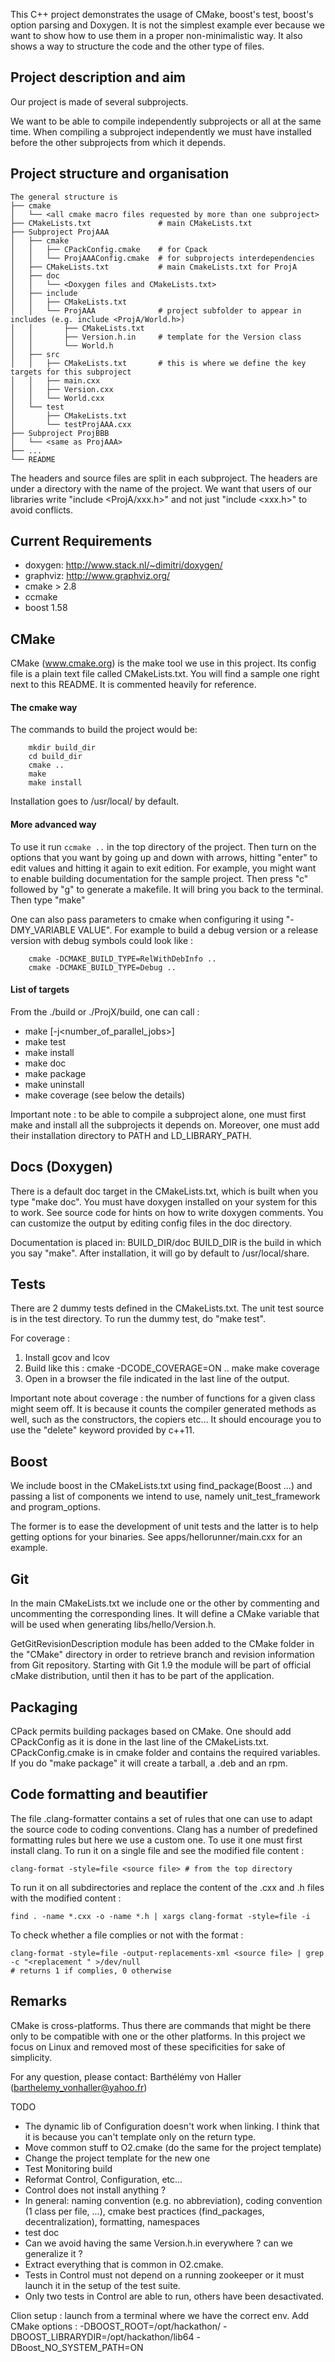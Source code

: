This C++ project demonstrates the usage of CMake, boost's test, boost's option parsing and
Doxygen. It is not the simplest example ever because we want to show how to use them
in a proper non-minimalistic way. It also shows a way to structure the code and the other
type of files.

## Project description and aim

Our project is made of several subprojects.

We want to be able to compile independently subprojects or all at the same time.
When compiling a subproject independently we must have installed before the other subprojects from which it depends.

## Project structure and organisation

    The general structure is
    ├── cmake
    │   └── <all cmake macro files requested by more than one subproject>
    ├── CMakeLists.txt               # main CMakeLists.txt
    ├── Subproject ProjAAA
    │   ├── cmake
    │   │   ├── CPackConfig.cmake    # for Cpack
    │   │   └── ProjAAAConfig.cmake  # for subprojects interdependencies
    │   ├── CMakeLists.txt           # main CmakeLists.txt for ProjA
    │   ├── doc
    │   │   └── <Doxygen files and CMakeLists.txt>
    │   ├── include
    │   │   ├── CMakeLists.txt
    │   │   └── ProjAAA              # project subfolder to appear in includes (e.g. include <ProjA/World.h>)
    │   │       ├── CMakeLists.txt
    │   │       ├── Version.h.in     # template for the Version class
    │   │       └── World.h
    │   ├── src
    │   │   ├── CMakeLists.txt       # this is where we define the key targets for this subproject
    │   │   ├── main.cxx
    │   │   ├── Version.cxx
    │   │   └── World.cxx
    │   └── test
    │       ├── CMakeLists.txt
    │       └── testProjAAA.cxx
    ├── Subproject ProjBBB
    │   └── <same as ProjAAA>
    ├── ...
    └── README

The headers and source files are split in each subproject. The headers are under a directory with
the name of the project. We want that users of our libraries write "include <ProjA/xxx.h>" and not
just "include <xxx.h>" to avoid conflicts.

## Current Requirements

* doxygen: http://www.stack.nl/~dimitri/doxygen/
* graphviz: http://www.graphviz.org/
* cmake > 2.8
* ccmake
* boost 1.58

## CMake

CMake (www.cmake.org) is the make tool we use in this project.
Its config file is a plain text file called CMakeLists.txt.
You will find a sample one right next to this README. It is commented heavily for reference.

#### The cmake way

The commands to build the project would be:
```
    mkdir build_dir
    cd build_dir
    cmake ..
    make
    make install
```
Installation goes to /usr/local/ by default.

#### More advanced way

To use it run `ccmake ..` in the top
directory of the project. Then turn on the options that you want by
going up and down with arrows, hitting "enter" to edit values and hitting
it again to exit edition.
For example, you might want to enable building documentation for the
sample project. Then press "c" followed by "g" to generate a
makefile. It will bring you back to the terminal. Then type "make"

One can also pass parameters to cmake when configuring it using "-DMY_VARIABLE VALUE".
For example to build a debug version or a release version with debug symbols could look like :
```
    cmake -DCMAKE_BUILD_TYPE=RelWithDebInfo ..
    cmake -DCMAKE_BUILD_TYPE=Debug ..
```

#### List of targets

From the ./build or ./ProjX/build, one can call :
* make [-j<number_of_parallel_jobs>]
* make test
* make install
* make doc
* make package
* make uninstall
* make coverage    (see below the details)

Important note : to be able to compile a subproject alone, one must first make and install all the subprojects it
depends on.
Moreover, one must add their installation directory to PATH and LD_LIBRARY_PATH.

## Docs (Doxygen)

There is a default doc target in the CMakeLists.txt, which is built
when you type "make doc". You must have doxygen
installed on your system for this to work. See source code
for hints on how to write doxygen comments.
You can customize the output by editing config files in the doc directory.

Documentation is placed in: BUILD_DIR/doc BUILD_DIR is the build in which you say "make".
After installation, it will go by default to /usr/local/share.

## Tests

There are 2 dummy tests defined in the CMakeLists.txt. The unit test
source is in the test directory.  To run the dummy test, do "make
test".

For coverage : 
1. Install gcov and lcov
2. Build like this : 
	cmake -DCODE_COVERAGE=ON ..
	make
	make coverage
3. Open in a browser the file indicated in the last line of the output.

Important note about coverage : the number of functions for a given class might seem off. It is because it counts
the compiler generated methods as well, such as the constructors, the copiers etc...
It should encourage you to use the "delete" keyword provided by c++11.

## Boost

We include boost in the CMakeLists.txt using find_package(Boost ...) and
passing a list of components we intend to use, namely unit_test_framework
and program_options.

The former is to ease the development of unit tests and the latter is
to help getting options for your binaries. See apps/hellorunner/main.cxx
for an example.

## Git

In the main
CMakeLists.txt we include one or the other by commenting and uncommenting
the corresponding lines. It will define a CMake variable
that will be used when generating libs/hello/Version.h.

GetGitRevisionDescription module has been added to the CMake folder in the
"CMake" directory in order to retrieve branch and revision information
from Git repository. Starting with Git 1.9 the module will be part of
official cMake distribution, until then it has to be part of the
application.

## Packaging

CPack permits building packages based on CMake. One should add CPackConfig
as it is done in the last line of the CMakeLists.txt. CPackConfig.cmake
is in cmake folder and contains the required variables.
If you do "make package" it will create a tarball, a .deb and an rpm.

## Code formatting and beautifier

The file .clang-formatter contains a set of rules that one can use to adapt
the source code to coding conventions. Clang has a number of predefined
formatting rules but here we use a custom one. To use it one must first
install clang.
To run it on a single file and see the modified file content :

    clang-format -style=file <source file> # from the top directory

To run it on all subdirectories and replace the content of the .cxx and .h
files with the modified content :

    find . -name *.cxx -o -name *.h | xargs clang-format -style=file -i
    
To check whether a file complies or not with the format : 

    clang-format -style=file -output-replacements-xml <source file> | grep -c "<replacement " >/dev/null
    # returns 1 if complies, 0 otherwise


## Remarks

CMake is cross-platforms. Thus there are commands that might be there
only to be compatible with one or the other platforms. In this project
we focus on Linux and removed most of these specificities for sake
of simplicity.


For any question, please contact:
Barthélémy von Haller (barthelemy_vonhaller@yahoo.fr)



TODO
- The dynamic lib of Configuration doesn't work when linking. I think that it is because you can't template only
  on the return type.
- Move common stuff to O2.cmake (do the same for the project template)
- Change the project template for the new one
- Test Monitoring build
- Reformat Control, Configuration, etc...
- Control does not install anything ?
- In general: naming convention (e.g. no abbreviation), coding convention (1 class per file, ...), cmake best practices
  (find_packages, decentralization), formatting, namespaces
- test doc
- Can we avoid having the same Version.h.in everywhere ? can we generalize it ?
- Extract everything that is common in O2.cmake.
- Tests in Control must not depend on a running zookeeper or it must launch it in the setup of the test suite.
- Only two tests in Control are able to run, others have been desactivated.


Clion setup : launch from a terminal where we have the correct env. Add CMake options :
-DBOOST_ROOT=/opt/hackathon/ -DBOOST_LIBRARYDIR=/opt/hackathon/lib64 -DBoost_NO_SYSTEM_PATH=ON